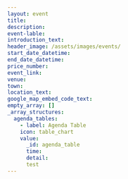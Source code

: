 ```yaml
---
layout: event
title:
description:
event-lable:
introduction_text:
header_image: /assets/images/events/
start_date_datetime:
end_date_datetime:
price_number: 
event_link:
venue:
town:
location_text:
google_map_embed_code_text:
empty_array: []
_array_structures:
  agenda_tables:
    - label: Agenda Table
    icon: table_chart
    value:
      _id: agenda_table
      time:
      detail:
      test
---
```

